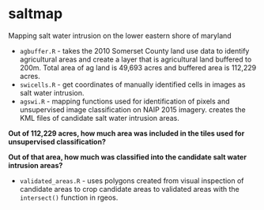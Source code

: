 # saltmap

Mapping salt water intrusion on the lower eastern shore of maryland

* `agbuffer.R` - takes the 2010 Somerset County land use data to identify agricultural areas and create a layer that is agricultural land buffered to 200m. Total area of ag land is 49,693 acres and buffered area is 112,229 acres.
* `swicells.R` - get coordinates of manually identified cells in images as salt water intrusion.
* `agswi.R` - mapping functions used for identification of pixels and unsupervised image classification on NAIP 2015 imagery. creates the KML files of candidate salt water intrusion areas.

__Out of 112,229 acres, how much area was included in the tiles used for unsupervised classification?__

__Out of that area, how much was classified into the candidate salt water intrusion areas?__

* `validated_areas.R` - uses polygons created from visual inspection of candidate areas to crop candidate areas to validated areas with the `intersect()` function in rgeos.



